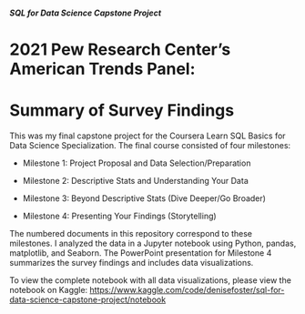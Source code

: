 #### _SQL for Data Science Capstone Project_

# **2021 Pew Research Center’s American Trends Panel:**
# **Summary of Survey Findings**

This was my final capstone project for the Coursera Learn SQL Basics for Data Science Specialization. The final course consisted of four milestones:

* Milestone 1: Project Proposal and Data Selection/Preparation

* Milestone 2: Descriptive Stats and Understanding Your Data

* Milestone 3: Beyond Descriptive Stats (Dive Deeper/Go Broader)

* Milestone 4: Presenting Your Findings (Storytelling)

The numbered documents in this repository correspond to these milestones. I analyzed the data in a Jupyter notebook using Python, pandas, matplotlib, and Seaborn. The PowerPoint presentation for Milestone 4 summarizes the survey findings and includes data visualizations.

To view the complete notebook with all data visualizations, please view the notebook on Kaggle: https://www.kaggle.com/code/denisefoster/sql-for-data-science-capstone-project/notebook
